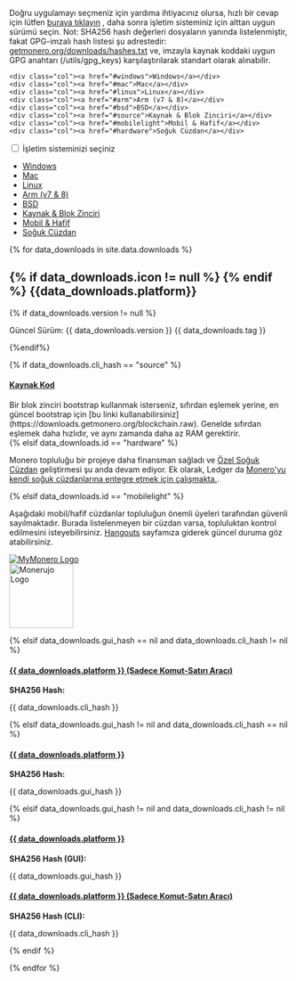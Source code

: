 <div class="downloads">

<div class="container description" markdown="1">

Doğru uygulamayı seçmeniz için yardıma ihtiyacınız olursa, hızlı bir cevap için lütfen [buraya tıklayın](https://www.reddit.com/r/Monero/comments/64b5lf/what_is_the_best_monero_wallet/) , daha sonra işletim sisteminiz için alttan uygun sürümü seçin.
Not: SHA256 hash değerleri dosyaların yanında listelenmiştir, fakat GPG-imzalı hash listesi şu adrestedir: [getmonero.org/downloads/hashes.txt](https://getmonero.org/downloads/hashes.txt) ve, imzayla kaynak koddaki uygun GPG anahtarı (/utils/gpg_keys) karşılaştırılarak standart olarak alınabilir.

</div>
<div class="container full downdropdown">
<div class="info-block download-nav row middle-xs between-xs" id="selections">

    <div class="col"><a href="#windows">Windows</a></div>
    <div class="col"><a href="#mac">Mac</a></div>
    <div class="col"><a href="#linux">Linux</a></div>
    <div class="col"><a href="#arm">Arm (v7 & 8)</a></div>
    <div class="col"><a href="#bsd">BSD</a></div>
    <div class="col"><a href="#source">Kaynak & Blok Zinciri</a></div>
    <div class="col"><a href="#mobilelight">Mobil & Hafif</a></div>
    <div class="col"><a href="#hardware">Soğuk Cüzdan</a></div>

</div>
</div>

<div class="container full">
  <div class="info-block row center-xs" id="pick-platform">
     <div class="mob dropdowndrop">
        <input id="check01" type="checkbox" name="menu"/>
        <label for="check01">İşletim sisteminizi seçiniz</label>
        <ul id="menu">
          <li><a href="#windows">Windows</a></li>
          <li><a href="#mac">Mac</a></li>
          <li><a href="#linux">Linux</a></li>
          <li><a href="#arm">Arm (v7 & 8)</a></li>
          <li><a href="#bsd">BSD</a></li>
          <li><a href="#source">Kaynak & Blok Zinciri</a></li>
          <li><a href="#mobilelight">Mobil & Hafif</a></li>
          <li><a href="#hardware">Soğuk Cüzdan</a></li>
        </ul>
      </div>
  </div>
</div>


<div class="download-platforms">

{% for data_downloads in site.data.downloads %}

<section class="container full" id="{{ data_downloads.id}}">
    <div class="info-block">
        <h2>
            {% if data_downloads.icon != null %}
            <span class="{{data_downloads.icon}}"></span>  
            {% endif %}
            {{data_downloads.platform}}
        </h2>
            {% if data_downloads.version != null %}
        <p class="text-center">Güncel Sürüm: {{ data_downloads.version }} {{ data_downloads.tag }}</p>
            {%endif%}



{% if data_downloads.cli_hash == "source" %}
<div class="row">
<div class="col-md-8 col-md-offset-2 col-sm-12 col-xs-12">
<h4 id="{{ data_downloads.platform | slugify }}">
 <a href="{{ data_downloads.cli_url }}">Kaynak Kod</a>
</h4>
</div>
<div class="col-md-8 col-md-offset-2 col-sm-12 col-xs-12" markdown="1">
Bir blok zinciri bootstrap kullanmak isterseniz, sıfırdan eşlemek yerine, en güncel bootstrap için [bu linki kullanabilirsiniz](https://downloads.getmonero.org/blockchain.raw). Genelde sıfırdan eşlemek daha hızlıdır, ve aynı zamanda daha az RAM gerektirir.
</div>
</div>
{% elsif data_downloads.id == "hardware" %}
<div class="row">
<div class="col-md-8 col-md-offset-2 col-sm-12 col-xs-12">
<p>Monero topluluğu bir projeye daha finansman sağladı ve <a href="https://forum.getmonero.org/9/work-in-progress/88149/dedicated-monero-hardware-wallet" target="_blank" rel="noreferrer, noopener">Özel Soğuk Cüzdan</a> geliştirmesi şu anda devam ediyor. Ek olarak, Ledger da <a href="https://github.com/LedgerHQ/blue-app-monero" target="_blank" rel="noreferrer, noopener">Monero'yu kendi soğuk cüzdanlarına entegre etmek için çalışmakta.</a>.</p>
</div></div>

{% elsif data_downloads.id == "mobilelight" %}
<div class="row">
<div class="col-md-8 col-md-offset-2 col-sm-12 col-xs-12">
<p>Aşağıdaki mobil/hafif cüzdanlar topluluğun önemli üyeleri tarafından güvenli sayılmaktadır. Burada listelenmeyen bir cüzdan varsa, topluluktan kontrol edilmesini isteyebilirsiniz. <a href="/community/hangouts/">Hangouts</a> sayfamıza giderek güncel duruma göz atabilirsiniz.</p>
</div>
</div>
<div class="row center-xs">
  <div class="col-xs-6">
    <a href="https://mymonero.com"><img src="/img/mymonero.png" alt="MyMonero Logo"></a>
  </div>
  <div class="col-xs-6">
    <a href="https://monerujo.io"><img style="height: 115px;" src="/img/Monerujo-wallet.png" alt="Monerujo Logo"></a>
  </div>
</div>


{% elsif data_downloads.gui_hash == nil and data_downloads.cli_hash != nil %}
<div class="row"><div class="col-md-8 col-md-offset-2 col-sm-12 col-xs-12"><h4 id="{{ data_downloads.platform | slugify }}">
 <a href="//downloads.getmonero.org/cli/{{ data_downloads.cli_url }}"> {{ data_downloads.platform }} (Sadece Komut-Satırı Aracı)</a>
 </h4></div></div>
 <div class="row"><div class="col-md-8 col-md-offset-2 col-sm-12 col-xs-12">
 <p><strong>SHA256 Hash:</strong></p> <p class="hash"> {{ data_downloads.cli_hash }}</p></div>
</div>
{% elsif data_downloads.gui_hash != nil and data_downloads.cli_hash == nil %}
<div class="row">

<h4 id="{{ data_downloads.platform | slugify }}">
 <a href="//downloads.getmonero.org/gui/{{ data_downloads.gui_url }}">{{ data_downloads.platform }}</a>
 </h4></div>
<div class="row">
<p><strong>SHA256 Hash:</strong></p> <p class="hash"> {{ data_downloads.gui_hash }}</p>
</div>
{% elsif data_downloads.gui_hash != nil and data_downloads.cli_hash != nil %}
<div class="row start-md">
<div class="col-md-6 col-sm-12" >

<h4 id="{{ data_downloads.platform | slugify }}">
 <a href="//downloads.getmonero.org/gui/{{ data_downloads.gui_url }}">{{ data_downloads.platform }}</a>
</h4>
<p><strong>SHA256 Hash (GUI):</strong></p> <p class="hash"> {{ data_downloads.gui_hash }}</p>

</div>

<div class="col-md-6 col-sm-12">
<h4>
 <a href="//downloads.getmonero.org/cli/{{ data_downloads.cli_url }}">{{ data_downloads.platform }} (Sadece Komut-Satırı Aracı)</a>
</h4>
<p><strong>SHA256 Hash (CLI):</strong></p> <p class="hash"> {{ data_downloads.cli_hash }}</p>
</div>
</div>
{% endif %}
    </div>
</section>

{% endfor %}

</div>
<a href="#" class="arrow-up"><i></i></a>

</div>
